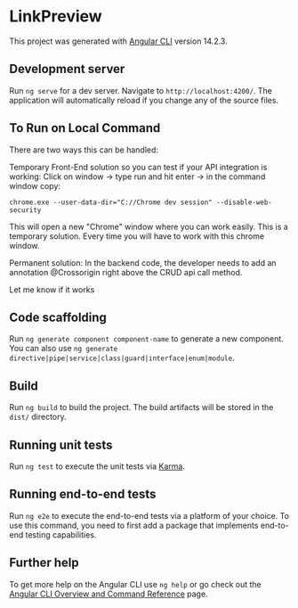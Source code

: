 # LinkPreview

This project was generated with [Angular CLI](https://github.com/angular/angular-cli) version 14.2.3.

## Development server

Run `ng serve` for a dev server. Navigate to `http://localhost:4200/`. The application will automatically reload if you change any of the source files.

## To Run on Local Command
There are two ways this can be handled:

Temporary Front-End solution so you can test if your API integration is working:
Click on window -> type run and hit enter -> in the command window copy:

`chrome.exe --user-data-dir="C://Chrome dev session" --disable-web-security`

This will open a new "Chrome" window where you can work easily. This is a temporary solution. Every time you will have to work with this chrome window.

Permanent solution:
In the backend code, the developer needs to add an annotation @Crossorigin right above the CRUD api call method.

Let me know if it works

## Code scaffolding

Run `ng generate component component-name` to generate a new component. You can also use `ng generate directive|pipe|service|class|guard|interface|enum|module`.

## Build

Run `ng build` to build the project. The build artifacts will be stored in the `dist/` directory.

## Running unit tests

Run `ng test` to execute the unit tests via [Karma](https://karma-runner.github.io).

## Running end-to-end tests

Run `ng e2e` to execute the end-to-end tests via a platform of your choice. To use this command, you need to first add a package that implements end-to-end testing capabilities.

## Further help

To get more help on the Angular CLI use `ng help` or go check out the [Angular CLI Overview and Command Reference](https://angular.io/cli) page.
